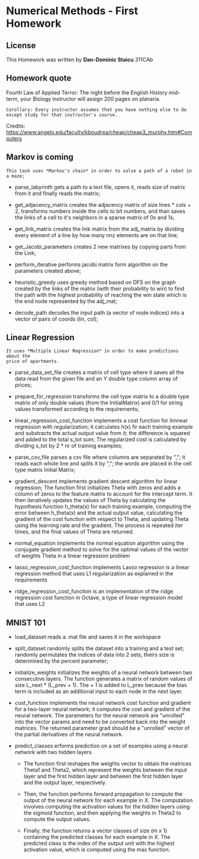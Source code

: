 # Numerical Methods - First Homework

## License

This Homework was written by **Dan-Dominic Staicu** 311CAb

## Homework quote

Fourth Law of Applied Terror: The night before the English History mid-term, your Biology instructor will assign 200 pages on planaria. 

    Corollary: Every instructor assumes that you have nothing else to do except study for that instructor's course.

Credits: https://www.angelo.edu/faculty/kboudrea/cheap/cheap3_murphy.htm#Computers

## Markov is coming

	This task uses *Markov's chain* in order to solve a path of a robot in a maze;
	
- parse_labyrinth gets a path to a text file, opens it, reads size of matrix
from it and finally reads the matrix;

- get_adjacency_matrix creates the adjacency matrix of size lines * cols + 2,
transforms numbers inside the cells to bit numbers, and than saves the links of
a cell to it's neighbors in a sparse matrix of 0s and 1s;

- get_link_matrix creates the link matrix from the adj_matrix by dividing every
element of a line by how many nnz elements are on that line;

- get_Jacobi_parameters creates 2 new matrixes by copying parts from the Link;

- perform_iterative performs jacobi matrix form algorithm on the parameters
created above;

- heuristic_greedy uses greedy method based on DFS on the graph created by the
links of the matrix (with their probability to win) to find the path with the
highest probability of reaching the win state which is the end node represented
by the adj_mat;

- decode_path decodes the input path (a vector of node indices) into a vector of
pairs of coords (lin, col);

## Linear Regression

	It uses *Multiple Linear Regression* in order to make predictions about the
	price of apartments.

- parse_data_set_file creates a matrix of cell type where it saves all the data
read from the given file and an Y double type column array of prices;

- prepare_for_regression transforms the cell type matrix to a double type matrix
of only double values (from the InitialMatrix) and 0/1 for string values
transformed according to the requirements;

- linear_regression_cost_function implements a cost function for limnear regression
with regularization; it calculates h(x) fir each training example and substracts
the actual output value from it; the difference is squared and added to the
total s_tot sum; The regularized cost is calculated by dividing s_tot by
2 * nr of training examples;

- parse_csv_file parses a csv file where columns are separated by ",";
it reads each whole line and splits it by ","; the words are placed in the cell
type matrix Initial Matrix;

- gradient_descent implements gradient descent algorithm for linear regression;
The function first initializes Theta with zeros and adds a column of zeros to
the feature matrix to account for the intercept term. It then iteratively updates
the values of Theta by calculating the hypothesis function h_theta(x) for each
training example, computing the error between h_theta(x) and the actual output
value, calculating the gradient of the cost function with respect to Theta, and
updating Theta using the learning rate and the gradient. The process is repeated
iter times, and the final values of Theta are returned.

- normal_equation implements the normal equation algorithm using the conjugate
gradient method to solve for the optimal values of the vector of weights Theta
in a linear regression problem

- lasso_regression_cost_function implements Lasso regression is a linear regression
method that uses L1 regularization as explained in the requirements

- ridge_regression_cost_function is an implementation of the ridge regression
cost function in Octave, a type of linear regression model that uses L2

## MNIST 101


- load_dataset reads a .mat file and saves it in the workspace

- split_dataset randomly splits the dataset into a training and a test set;
randomly permutates the indices of data into 2 sets; theirs size is determined
by the percent parameter;

- initialize_weights  initializes the weights of a neural network between two
consecutive layers. The function generates a matrix of random values of size
L_next * (L_prev + 1). The + 1 is added to L_prev because the bias term is
included as an additional input to each node in the next layer.

- cost_function implements the neural network cost function and gradient for a
two-layer neural network; it computes the cost and gradient of the neural network.
The parameters for the neural network are "unrolled" into the vector params and
need to be converted back into the weight matrices. The returned parameter grad
should be a "unrolled" vector of the partial derivatives of the neural network.

- predict_classes erforms prediction on a set of examples using a neural network
with two hidden layers. 

	* The function first reshapes the weights vector to obtain
the matrices Theta1 and Theta2, which represent the weights between the input
layer and the first hidden layer and between the first hidden layer and the
output layer, respectively.

	* Then, the function performs forward propagation to compute the output of the
neural network for each example in X. The computation involves computing the
activation values for the hidden layers using the sigmoid function, and then
applying the weights in Theta2 to compute the output values.

	* Finally, the function returns a vector classes of size (m x 1) containing the
predicted classes for each example in X. The predicted class is the index of
the output unit with the highest activation value, which is computed using the
max function.